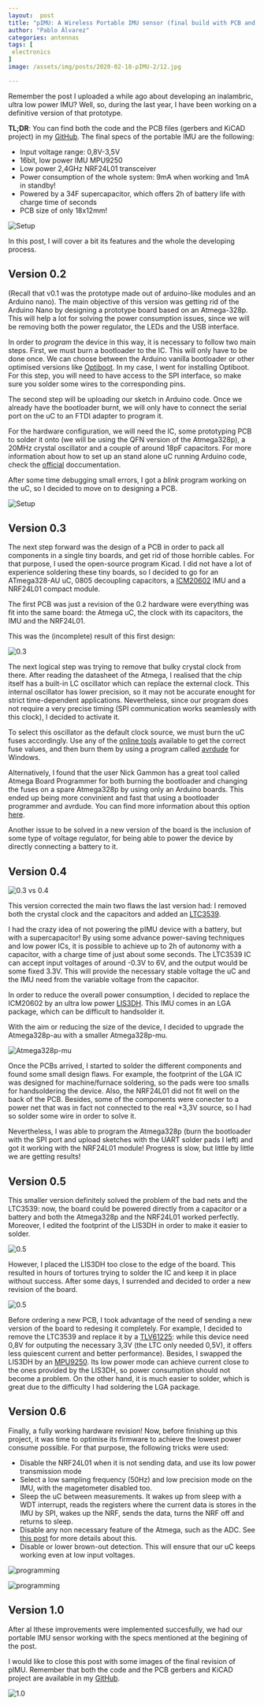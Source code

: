 ```yaml
---
layout:  post
title: "pIMU: A Wireless Portable IMU sensor (final build with PCB and code)"
author: "Pablo Álvarez"
categories: antennas
tags: [
 electronics
]
image: /assets/img/posts/2020-02-18-pIMU-2/12.jpg

---
```



Remember the post I uploaded a while ago about developing an inalambric, ultra low power IMU? Well, so, during the last year, I have been working on a definitive version of that prototype. 



**TL;DR**: You can find both the code and the PCB files (gerbers and KiCAD project) in my [GitHub](https://github.com/pepassaco/pIMU). The final specs of the portable IMU are the following:

  - Input voltage range: 0,8V-3,5V
  - 16bit, low power IMU MPU9250
  - Low power 2,4GHz NRF24L01 transceiver
  - Power consumption of the whole system: 9mA when working and 1mA in standby!
  - Powered by a 34F supercapacitor, which offers 2h of battery life with charge time of seconds
  - PCB size of only 18x12mm!

![Setup](../assets/img/posts/2020-02-18-pIMU-2/11.jpg)

In this post, I will cover a bit its features and the whole the developing process. 

## Version 0.2

(Recall that v0.1 was the prototype made out of arduino-like modules and an Arduino nano). The main objective of this version was getting rid of the Arduino Nano by designing a prototype board based on an Atmega-328p. This will help a lot for solving the power consumption issues, since we will be removing both the power regulator, the LEDs and the USB interface.

In order to *program* the device in this way, it is necessary to follow two main steps. First, we must burn a bootloader to the IC. This will only have to be done once. We can choose between the Arduino vanilla bootloader or other optimised versions like [Optiboot](https://github.com/Optiboot/optiboot). In my case, I went for installing Optiboot. For this step, you will need to have access to the SPI interface, so make sure you solder some wires to the corresponding pins.

The second step will be uploading our sketch in Arduino code. Once we already have the bootloader burnt, we will only have to connect the serial port on the uC to an FTDI adapter to program it.

For the hardware configuration, we will need the IC, some prototyping PCB to solder it onto (we will be using the QFN version of the Atmega328p), a 20MHz crystal oscillator and a couple of around 18pF capacitors. For more information about how to set up an stand alone uC running Arduino code, check the [official](https://www.arduino.cc/en/Tutorial/ArduinoToBreadboard) doccumentation.

After some time debugging small errors, I got a *blink* program working on the uC, so I decided to move on to designing a PCB.

![Setup](../assets/img/posts/2020-02-18-pIMU-2/6.jpg)

## Version 0.3

The next step forward was the design of a PCB in order to pack all components in a single tiny boards, and get rid of those horrible cables. For that purpose, I used the open-source program Kicad. I did not have a lot of experience soldering these tiny boards, so I decided to go for an ATmega328-AU uC, 0805 decoupling capacitors, a [ICM20602](https://invensense.tdk.com/wp-content/uploads/2016/10/DS-000176-ICM-20602-v1.0.pdf) IMU and a NRF24L01 compact module.

The first PCB was just a revision of the 0.2 hardware were everything was fit into the same board: the Atmega uC, the clock with its capacitors, the IMU and the NRF24L01.

This was the (incomplete) result of this first design:

![0.3](../assets/img/posts/2020-02-18-pIMU-2/1.jpg)

The next logical step was trying to remove that bulky crystal clock from there. After reading the datasheet of the Atmega, I realised that the chip itself has a built-in LC oscillator which can replace the external clock. This internal oscillator has lower precision, so it may not be accurate enought for strict time-dependent applications. Nevertheless, since our program does not require a very precise timing (SPI communication works seamlessly with this clock), I decided to activate it.

To select this oscillator as the default clock source, we must burn the uC fuses accordingly. Use any of the [online tools](https://eleccelerator.com/fusecalc/) available to get the correct fuse values, and then burn them by using a program called [avrdude](https://www.nongnu.org/avrdude/) for Windows. 

Alternatively, I found that the user Nick Gammon has a great tool called Atmega Board Programmer for both burning the bootloader and changing the fuses on a spare Atmega328p by using only an Arduino boards. This ended up being more convinient and fast that using a bootloader programmer and avrdude. You can find more information about this option [here](https://github.com/nickgammon/arduino_sketches). 

Another issue to be solved in a new version of the board is the inclusion of some type of voltage regulator, for being able to power the device by directly connecting a battery to it.

## Version 0.4

![0.3 vs 0.4](../assets/img/posts/2020-02-18-pIMU-2/2.jpg)

This version corrected the main two flaws the last version had: I removed both the crystal clock and the capacitors and added an [LTC3539](https://www.analog.com/media/en/technical-documentation/data-sheets/35392fc.pdf). 

I had the crazy idea of not powering the pIMU device with a battery, but with a supercapacitor! By using some advance power-saving techniques and low power ICs, it is possible to achieve up to 2h of autonomy with a capacitor, with a charge time of just about some seconds. The LTC3539 IC can accept input voltages of around -0.3V to 6V, and the output would be some fixed 3.3V. This will provide the necessary stable voltage the uC and the IMU need from the variable voltage from the capacitor.

In order to reduce the overall power consumption, I decided to replace the ICM20602 by an ultra low power [LIS3DH](https://www.google.com/url?sa=t&rct=j&q=&esrc=s&source=web&cd=&ved=2ahUKEwiDsYivnt3qAhXF5-AKHfORCLwQFjAAegQIAhAB&url=https%3A%2F%2Fwww.st.com%2Fresource%2Fen%2Fdatasheet%2Flis3dh.pdf&usg=AOvVaw2q9S1BwlP4OSbpoJCBQh7i). This IMU comes in an LGA package, which can be difficult to handsolder it.

With the aim or reducing the size of the device, I decided to upgrade the Atmega328p-au with a smaller Atmega328p-mu.

![Atmega328p-mu](../assets/img/posts/2020-02-18-pIMU-2/4.jpg)

Once the PCBs arrived, I started to solder the different components and found some small design flaws. For example, the footprint of the LGA IC was designed for machine/furnace soldering, so the pads were too smalls for handsoldering the device. Also, the NRF24L01 did not fit well on the back of the PCB. Besides, some of the components were conecter to a power net that was in fact not connected to the real +3,3V source, so I had so solder some wire in order to solve it.

Nevertheless, I was able to program the Atmega328p (burn the bootloader with the SPI port and upload sketches with the UART solder pads I left) and got it working with the NRF24L01 module! Progress is slow, but little by little we are getting results!

## Version 0.5

This smaller version definitely solved the problem of the bad nets and the LTC3539: now, the board could be powered directly from a capacitor or a battery and both the Atmega328p and the NRF24L01 worked perfectly. Moreover, I edited the footprint of the LIS3DH in order to make it easier to solder.

![0.5](../assets/img/posts/2020-02-18-pIMU-2/7.jpg)

However, I placed the LIS3DH too close to the edge of the board. This resulted in hours of tortures trying to solder the IC and keep it in place without success. After some days, I surrended and decided to order a new revision of the board.

![0.5](../assets/img/posts/2020-02-18-pIMU-2/5.jpg)

Before ordering a new PCB, I took advantage of the need of sending a new version of the board to redesing it completely. For example, I decided to remove the LTC3539 and replace it by a [TLV61225](https://www.ti.com/lit/ds/symlink/tlv61225.pdf): while this device need 0,8V for outputing the necessary 3,3V (the LTC only needed 0,5V), it offers less quiescent current and better performance). Besides, I swapped the LIS3DH by an [MPU9250](https://invensense.tdk.com/wp-content/uploads/2015/02/PS-MPU-9250A-01-v1.1.pdf). Its low power mode can achieve current close to the ones provided by the LIS3DH, so power consumption should not become a problem. On the other hand, it is much easier to solder, which is great due to the difficulty I had soldering the LGA package.

## Version 0.6

Finally, a fully working hardware revision! Now, before finishing up this project, it was time to optimise its firmware to achieve the lowest power consume possible. For that purpose, the following tricks were used:

  - Disable the NRF24L01 when it is not sending data, and use its low power transmission mode
  - Select a low sampling frequency (50Hz) and low precision mode on the IMU, with the magetometer disabled too.
  - Sleep the uC between measurements. It wakes up from sleep with a WDT interrupt, reads the registers where the current data is stores in the IMU by SPI, wakes up the NRF, sends the data, turns the NRF off and returns to sleep.
  - Disable any non necessary feature of the Atmega, such as the ADC. See [this post](https://www.gammon.com.au/forum/?id=11497) for more details about this.
  - Disable or lower brown-out detection. This will ensure that our uC keeps working even at low input voltages.
  
![programming](../assets/img/posts/2020-02-18-pIMU-2/9.jpg)

![programming](../assets/img/posts/2020-02-18-pIMU-2/10.jpg)
  
## Version 1.0
  
After al lthese improvements were implemented succesfully, we had our portable IMU sensor working with the specs mentioned at the begining of the post. 

I would like to close this post with some images of the final revision of pIMU. Remember that both the code and the PCB gerbers and KiCAD project are available in my [GitHub](https://github.com/pepassaco/pIMU).


![1.0](../assets/img/posts/2020-02-18-pIMU-2/13.jpg)




